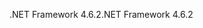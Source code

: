 <span data-ttu-id="39959-101">.NET Framework 4.6.2</span><span class="sxs-lookup"><span data-stu-id="39959-101">.NET Framework 4.6.2</span></span>
